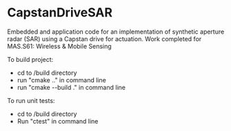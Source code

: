# CapstanDriveSAR
Embedded and application code for an implementation of synthetic aperture radar (SAR) using a Capstan drive for actuation. Work completed for MAS.S61: Wireless &amp; Mobile Sensing

To build project:
- cd to /build directory
- run "cmake .." in command line
- run "cmake --build ." in command line

To run unit tests:
- cd to /build directory
- Run "ctest" in command line
